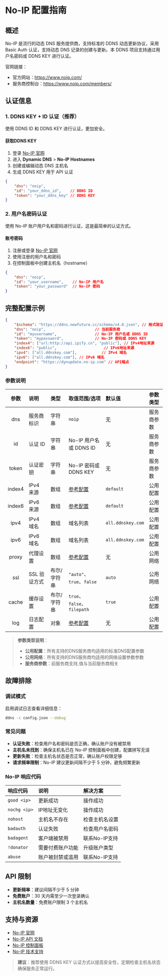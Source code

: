 # No-IP 配置指南

## 概述

No-IP 是流行的动态 DNS 服务提供商，支持标准的 DDNS 动态更新协议，采用 Basic Auth 认证，支持动态 DNS 记录的创建与更新。本 DDNS 项目支持通过用户名密码或 DDNS KEY 进行认证。

官网链接：

- 官方网站：<https://www.noip.com/>
- 服务商控制台：<https://www.noip.com/members/>

## 认证信息

### 1. DDNS KEY + ID 认证（推荐）

使用 DDNS ID 和 DDNS KEY 进行认证，更加安全。

#### 获取DDNS KEY

1. 登录 [No-IP 官网](https://www.noip.com/)
2. 进入 **Dynamic DNS** > **No-IP Hostnames**
3. 创建或编辑动态 DNS 主机名
4. 生成 DDNS KEY 用于 API 认证

```json
{
    "dns": "noip",
    "id": "your_ddns_id",    // DDNS ID
    "token": "your_ddns_key" // DDNS KEY
}
```

### 2. 用户名密码认证

使用 No-IP 账户用户名和密码进行认证，这是最简单的认证方式。

#### 账号密码

1. 注册或登录 [No-IP 官网](https://www.noip.com/)
2. 使用注册的用户名和密码
3. 在控制面板中创建主机名（hostname）

```json
{
    "dns": "noip",
    "id": "your_username",    // No-IP 用户名
    "token": "your_password"  // No-IP 密码
}
```

## 完整配置示例

```json
{
    "$schema": "https://ddns.newfuture.cc/schema/v4.0.json", // 格式验证
    "dns": "noip",                      // 当前服务商
    "id": "myusername",                 // No-IP 用户名或 DDNS ID
    "token": "mypassword",              // No-IP 密码或 DDNS KEY
    "index4": ["url:http://api.ipify.cn", "public"], // IPv4地址来源
    "index6": "public",                     // IPv6地址来源
    "ipv4": ["all.ddnskey.com"],           // IPv4 域名
    "ipv6": ["all.ddnskey.com"], // IPv6 域名
    "endpoint": "https://dynupdate.no-ip.com" // API端点
}
```

### 参数说明

| 参数    | 说明         | 类型           | 取值范围/选项                       | 默认值    | 参数类型   |
| :-----: | :----------- | :------------- | :--------------------------------- | :-------- | :--------- |
| dns     | 服务商标识   | 字符串         | `noip`                             | 无        | 服务商参数 |
| id      | 认证 ID      | 字符串         | No-IP 用户名或 DDNS ID             | 无        | 服务商参数 |
| token   | 认证密钥     | 字符串         | No-IP 密码或 DDNS KEY              | 无        | 服务商参数 |
| index4  | IPv4 来源     | 数组           | [参考配置](../json.md#ipv4-ipv6)  | `default` | 公用配置   |
| index6  | IPv6 来源     | 数组           | [参考配置](../json.md#ipv4-ipv6)   | `default` | 公用配置   |
| ipv4    | IPv4 域名     | 数组           | 域名列表                           | `all.ddnskey.com`        | 公用配置   |
| ipv6    | IPv6 域名     | 数组           | 域名列表                           | `all.ddnskey.com`        | 公用配置   |
| proxy   | 代理设置      | 数组           | [参考配置](../json.md#proxy)        | 无        | 公用网络   |
| ssl     | SSL 验证方式  | 布尔/字符串    | `"auto"`、`true`、`false`            | `auto`    | 公用网络   |
| cache   | 缓存设置      | 布尔/字符串    | `true`、`false`、`filepath`        | `true`    | 公用配置   |
| log     | 日志配置      | 对象           | [参考配置](../json.md#log)             | 无        | 公用配置   |

> **参数类型说明**：  
>
> - **公用配置**：所有支持的DNS服务商均适用的标准DNS配置参数  
> - **公用网络**：所有支持的DNS服务商均适用的网络设置参数参数  
> - **服务商参数**：前服务商支持,值与当前服务商相关

## 故障排除

### 调试模式

启用调试日志查看详细信息：

```sh
ddns -c config.json --debug
```

### 常见问题

- **认证失败**：检查用户名和密码是否正确，确认账户没有被禁用
- **主机名未找到**：确保主机名已在 No-IP 控制面板中创建，配置拼写无误
- **更新失败**：检查主机名状态是否正常，确认账户权限足够
- **请求频率限制**：No-IP 建议更新间隔不少于 5 分钟，避免频繁更新

### No-IP 响应代码

| 响应代码        | 说明             | 解决方案           |
| :------------- | :--------------- | :----------------- |
| `good <ip>`    | 更新成功         | 操作成功           |
| `nochg <ip>`   | IP地址无变化     | 操作成功           |
| `nohost`       | 主机名不存在     | 检查主机名设置     |
| `badauth`      | 认证失败         | 检查用户名密码     |
| `badagent`     | 客户端被禁用     | 联系No-IP支持     |
| `!donator`     | 需要付费账户功能 | 升级账户类型       |
| `abuse`        | 账户被封禁或滥用 | 联系No-IP支持     |

## API 限制

- **更新频率**：建议间隔不少于 5 分钟
- **免费账户**：30 天内需至少一次登录确认
- **主机名数量**：免费账户限制 3 个主机名

## 支持与资源

- [No-IP 官网](https://www.noip.com/)
- [No-IP API 文档](https://www.noip.com/integrate/request)
- [No-IP 控制面板](https://www.noip.com/members/)
- [No-IP 技术支持](https://www.noip.com/support)

> **建议**：推荐使用 DDNS KEY 认证方式以提高安全性，定期检查主机名状态确保服务正常运行。

